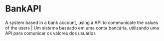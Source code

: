 # BankAPI
A system based in a bank account, using a API to communicate the values of the users | Um sistema baseado em uma conta bancária, utilizando uma API para comunicar os valores dos usuários
